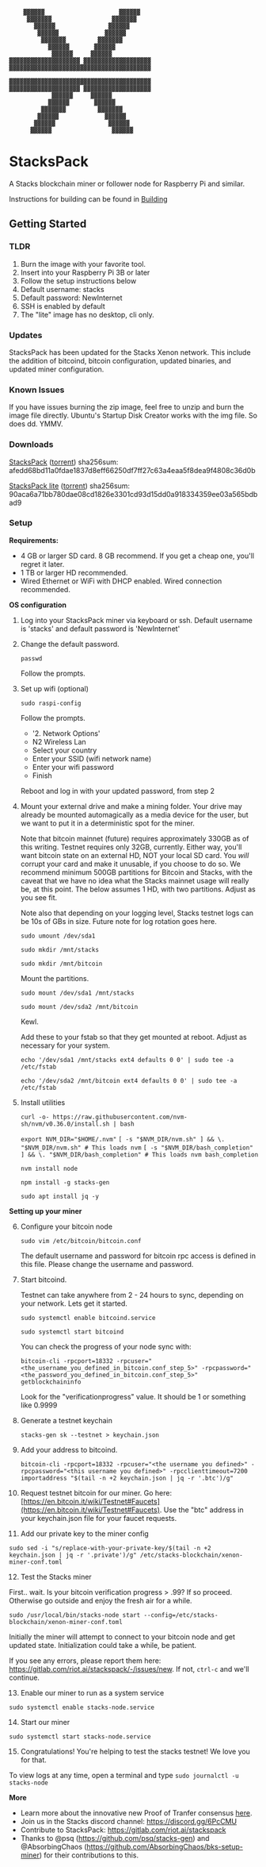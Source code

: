 ```
    ▓▓▓▓▓▓                     ▓▓▓▓▓▓
     ▓▓▓▓▓▓▓                 ▓▓▓▓▓▓▓
       ▓▓▓▓▓▓               ▓▓▓▓▓▓
        ▓▓▓▓▓▓             ▓▓▓▓▓▓
         ▓▓▓▓▓▓▓         ▓▓▓▓▓▓▓
           ▓▓▓▓▓▓       ▓▓▓▓▓▓
            ▓▓▓▓▓▓     ▓▓▓▓▓▓
▓▓▓▓▓▓▓▓▓▓▓▓▓▓▓▓▓▓▓▓ ▓▓▓▓▓▓▓▓▓▓▓▓▓▓▓▓▓▓▓
▓▓▓▓▓▓▓▓▓▓▓▓▓▓▓▓▓▓▓▓▓▓▓▓▓▓▓▓▓▓▓▓▓▓▓▓▓▓▓▓

▓▓▓▓▓▓▓▓▓▓▓▓▓▓▓▓▓▓▓▓▓▓▓▓▓▓▓▓▓▓▓▓▓▓▓▓▓▓▓▓
▓▓▓▓▓▓▓▓▓▓▓▓▓▓▓▓▓▓▓▓ ▓▓▓▓▓▓▓▓▓▓▓▓▓▓▓▓▓▓▓
            ▓▓▓▓▓▓     ▓▓▓▓▓▓
           ▓▓▓▓▓▓       ▓▓▓▓▓▓
         ▓▓▓▓▓▓▓         ▓▓▓▓▓▓▓
        ▓▓▓▓▓▓             ▓▓▓▓▓▓
       ▓▓▓▓▓▓               ▓▓▓▓▓▓
      ▓▓▓▓▓▓                 ▓▓▓▓▓▓
```

# StacksPack

A Stacks blockchain miner or follower node for Raspberry Pi and similar.

Instructions for building can be found in [Building](BUILDING.md)

## Getting Started

### TLDR

1. Burn the image with your favorite tool.
1. Insert into your Raspberry Pi 3B or later
1. Follow the setup instructions below
1. Default username: stacks
1. Default password: NewInternet
1. SSH is enabled by default
1. The "lite" image has no desktop, cli only.

### Updates

StacksPack has been updated for the Stacks Xenon network. This include the addition of bitcoind, bitcoin configuration, updated binaries, and updated miner configuration.

### Known Issues

If you have issues burning the zip image, feel free to unzip and burn the image file directly. Ubuntu's Startup Disk Creator works with the img file. So does dd. YMMV.

### Downloads

[StacksPack](https://stackspack.s3-us-west-2.amazonaws.com/image_2020-11-29-StacksPack.zip) ([torrent](https://stackspack.s3-us-west-2.amazonaws.com/image_2020-11-29-StacksPack.zip.torrent)) sha256sum: afedd68bd11a0fdae1837d8eff66250df7ff27c63a4eaa5f8dea9f4808c36d0b

[StacksPack lite](https://stackspack.s3-us-west-2.amazonaws.com/image_2020-11-29-StacksPack-lite.zip)
([torrent](https://stackspack.s3-us-west-2.amazonaws.com/image_2020-11-29-StacksPack-lite.zip.torrent)) sha256sum: 90aca6a71bb780dae08cd1826e3301cd93d15dd0a918334359ee03a565bdbad9

### Setup

**Requirements:**

- 4 GB or larger SD card. 8 GB recommend. If you get a cheap one, you'll regret it later.
- 1 TB or larger HD recommended.
- Wired Ethernet or WiFi with DHCP enabled. Wired connection recommended.

**OS configuration**

1. Log into your StacksPack miner via keyboard or ssh. Default username is 'stacks' and default password is 'NewInternet'

2. Change the default password.

   `passwd`

   Follow the prompts.

3. Set up wifi (optional)

   `sudo raspi-config`

   Follow the prompts.

   - '2. Network Options'
   - N2 Wireless Lan
   - Select your country
   - Enter your SSID (wifi network name)
   - Enter your wifi password
   - Finish

   Reboot and log in with your updated password, from step 2

4. Mount your external drive and make a mining folder. Your drive may already be mounted automagically as a media device for the user, but we want to put it in a deterministic spot for the miner.

   Note that bitcoin mainnet (future) requires approximately 330GB as of this writing. Testnet requires only 32GB, currently. Either way, you'll want bitcoin state on an external HD, NOT your local SD card. You _will_ corrupt your card and make it unusable, if you choose to do so. We recommend minimum 500GB partitions for Bitcoin and Stacks, with the caveat that we have no idea what the Stacks mainnet usage will really be, at this point. The below assumes 1 HD, with two partitions. Adjust as you see fit.

   Note also that depending on your logging level, Stacks testnet logs can be 10s of GBs in size. Future note for log rotation goes here.

   `sudo umount /dev/sda1`

   `sudo mkdir /mnt/stacks`

   `sudo mkdir /mnt/bitcoin`

   Mount the partitions.

   `sudo mount /dev/sda1 /mnt/stacks`

   `sudo mount /dev/sda2 /mnt/bitcoin`

   Kewl.

   Add these to your fstab so that they get mounted at reboot.  Adjust as necessary for your system.

   `echo '/dev/sda1 /mnt/stacks ext4 defaults 0 0' | sudo tee -a /etc/fstab`

   `echo '/dev/sda2 /mnt/bitcoin ext4 defaults 0 0' | sudo tee -a /etc/fstab`

5. Install utilities

   `curl -o- https://raw.githubusercontent.com/nvm-sh/nvm/v0.36.0/install.sh | bash`

   `export NVM_DIR="$HOME/.nvm"`
   `[ -s "$NVM_DIR/nvm.sh" ] && \. "$NVM_DIR/nvm.sh" # This loads nvm`
   `[ -s "$NVM_DIR/bash_completion" ] && \. "$NVM_DIR/bash_completion" # This loads nvm bash_completion`

   `nvm install node`

   `npm install -g stacks-gen`

   `sudo apt install jq -y`

**Setting up your miner**

6. Configure your bitcoin node

   `sudo vim /etc/bitcoin/bitcoin.conf`

   The default username and password for bitcoin rpc access is defined in this file. Please change the username and password.

7. Start bitcoind.

   Testnet can take anywhere from 2 - 24 hours to sync, depending on your network. Lets get it started.

   `sudo systemctl enable bitcoind.service`

   `sudo systemctl start bitcoind`

   You can check the progress of your node sync with:

   `bitcoin-cli -rpcport=18332 -rpcuser="<the_username_you_defined_in_bitcoin.conf_step_5>" -rpcpassword="<the_password_you_defined_in_bitcoin.conf_step_5>" getblockchaininfo`

   Look for the "verificationprogress" value. It should be 1 or something like 0.9999

8. Generate a testnet keychain

   `stacks-gen sk --testnet > keychain.json`

9. Add your address to bitcoind.

   `bitcoin-cli -rpcport=18332 -rpcuser="<the username you defined>" -rpcpassword="<this username you defined>" -rpcclienttimeout=7200 importaddress "$(tail -n +2 keychain.json | jq -r '.btc')/g"` 

10. Request testnet bitcoin for our miner.  Go here: [https://en.bitcoin.it/wiki/Testnet#Faucets](https://en.bitcoin.it/wiki/Testnet#Faucets).  Use the "btc" address in your keychain.json file for your faucet requests.

11. Add our private key to the miner config

   `sudo sed -i "s/replace-with-your-private-key/$(tail -n +2 keychain.json | jq -r '.private')/g" /etc/stacks-blockchain/xenon-miner-conf.toml`

12. Test the Stacks miner

   First.. wait. Is your bitcoin verification progress > .99? If so proceed. Otherwise go outside and enjoy the fresh air for a while.

   `sudo /usr/local/bin/stacks-node start --config=/etc/stacks-blockchain/xenon-miner-conf.toml`

   Initially the miner will attempt to connect to your bitcoin node and get updated state. Initialization could take a while, be patient.

   If you see any errors, please report them here: <https://gitlab.com/riot.ai/stackspack/-/issues/new>. If not, `ctrl-c` and we'll continue.

13. Enable our miner to run as a system service

   `sudo systemctl enable stacks-node.service`

14. Start our miner

   `sudo systemctl start stacks-node.service`

15. Congratulations! You're helping to test the stacks testnet! We love you for that.

   To view logs at any time, open a terminal and type `sudo journalctl -u stacks-node`

**More**

- Learn more about the innovative new Proof of Tranfer consensus [here](https://blog.blockstack.org/realizing-web-3-proof-of-transfer-mining-with-bitcoin/).
- Join us in the Stacks discord channel: <https://discord.gg/6PcCMU>
- Contribute to StacksPack: <https://gitlab.com/riot.ai/stackspack>
- Thanks to @psq (<https://github.com/psq/stacks-gen>) and @AbsorbingChaos (<https://github.com/AbsorbingChaos/bks-setup-miner>) for their contributions to this.
